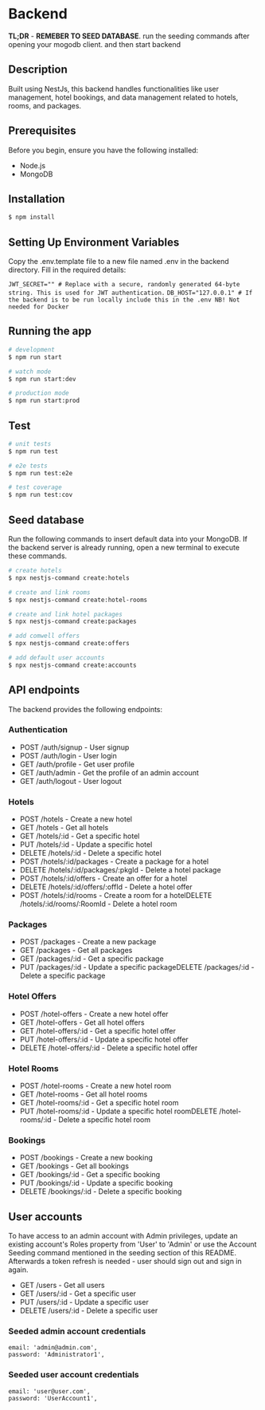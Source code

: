 # Backend

**TL;DR** - **REMEBER TO SEED DATABASE**. run the seeding commands after opening your mogodb client. and then start backend

## Description

Built using NestJs, this backend handles functionalities like user management, hotel bookings, and data management related to hotels, rooms, and packages.

## Prerequisites

Before you begin, ensure you have the following installed:

- Node.js
- MongoDB

## Installation

```bash
$ npm install
```

## Setting Up Environment Variables

Copy the .env.template file to a new file named .env in the backend directory. Fill in the required details:

`JWT_SECRET="" # Replace with a secure, randomly generated 64-byte string. This is used for JWT authentication.`
`DB_HOST="127.0.0.1" # If the backend is to be run locally include this in the .env NB! Not needed for Docker`

## Running the app

```bash
# development
$ npm run start

# watch mode
$ npm run start:dev

# production mode
$ npm run start:prod
```

## Test

```bash
# unit tests
$ npm run test

# e2e tests
$ npm run test:e2e

# test coverage
$ npm run test:cov
```

## Seed database

Run the following commands to insert default data into your MongoDB. If the backend server is already running, open a new terminal to execute these commands.

```bash
# create hotels
$ npx nestjs-command create:hotels

# create and link rooms
$ npx nestjs-command create:hotel-rooms

# create and link hotel packages
$ npx nestjs-command create:packages

# add comwell offers
$ npx nestjs-command create:offers

# add default user accounts
$ npx nestjs-command create:accounts
```

## API endpoints

The backend provides the following endpoints:

### Authentication

- POST /auth/signup - User signup
- POST /auth/login - User login
- GET /auth/profile - Get user profile
- GET /auth/admin - Get the profile of an admin account
- GET /auth/logout - User logout

### Hotels

- POST /hotels - Create a new hotel
- GET /hotels - Get all hotels
- GET /hotels/:id - Get a specific hotel
- PUT /hotels/:id - Update a specific hotel
- DELETE /hotels/:id - Delete a specific hotel
- POST /hotels/:id/packages - Create a package for a hotel
- DELETE /hotels/:id/packages/:pkgId - Delete a hotel package
- POST /hotels/:id/offers - Create an offer for a hotel
- DELETE /hotels/:id/offers/:offId - Delete a hotel offer
- POST /hotels/:id/rooms - Create a room for a hotelDELETE /hotels/:id/rooms/:RoomId - Delete a hotel room

### Packages

- POST /packages - Create a new package
- GET /packages - Get all packages
- GET /packages/:id - Get a specific package
- PUT /packages/:id - Update a specific packageDELETE /packages/:id - Delete a specific package

### Hotel Offers

- POST /hotel-offers - Create a new hotel offer
- GET /hotel-offers - Get all hotel offers
- GET /hotel-offers/:id - Get a specific hotel offer
- PUT /hotel-offers/:id - Update a specific hotel offer
- DELETE /hotel-offers/:id - Delete a specific hotel offer

### Hotel Rooms

- POST /hotel-rooms - Create a new hotel room
- GET /hotel-rooms - Get all hotel rooms
- GET /hotel-rooms/:id - Get a specific hotel room
- PUT /hotel-rooms/:id - Update a specific hotel roomDELETE /hotel-rooms/:id - Delete a specific hotel room

### Bookings

- POST /bookings - Create a new booking
- GET /bookings - Get all bookings
- GET /bookings/:id - Get a specific booking
- PUT /bookings/:id - Update a specific booking
- DELETE /bookings/:id - Delete a specific booking

## User accounts

To have access to an admin account with Admin privileges, update an existing account's Roles property from 'User' to 'Admin' or use the Account Seeding command mentioned in the seeding section of this README.
Afterwards a token refresh is needed - user should sign out and sign in again.

- GET /users - Get all users
- GET /users/:id - Get a specific user
- PUT /users/:id - Update a specific user
- DELETE /users/:id - Delete a specific user

### Seeded admin account credentials

    email: 'admin@admin.com',
    password: 'Administrator1',

### Seeded user account credentials

    email: 'user@user.com',
    password: 'UserAccount1',
